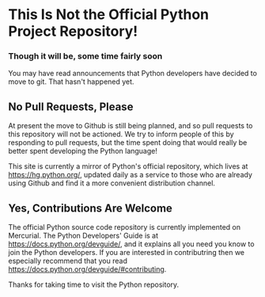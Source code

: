 # This Is Not the Official Python Project Repository!

### Though it will be, some time fairly soon

You may have read announcements that Python developers have decided to move to git.
That hasn't happened yet.

## No Pull Requests, Please

At present the move to Github is still being planned, and so pull requests
to this repository will not be actioned. We try to inform people of this by responding to
pull requests, but the time spent doing that would really be better spent developing the
Python language!

This site is currently a mirror of Python's official repository, which lives
at https://hg.python.org/, updated daily as a service to those who are already using
Github and find it a more convenient distribution channel.

## Yes, Contributions Are Welcome

The official Python source code repository is currently implemented on Mercurial.
The Python Developers' Guide is at https://docs.python.org/devguide/, and it
explains all you need you know to join the Python developers. If you are
interested in contributring then we especially recommend that you read
https://docs.python.org/devguide/#contributing.

Thanks for taking time to visit the Python repository.
